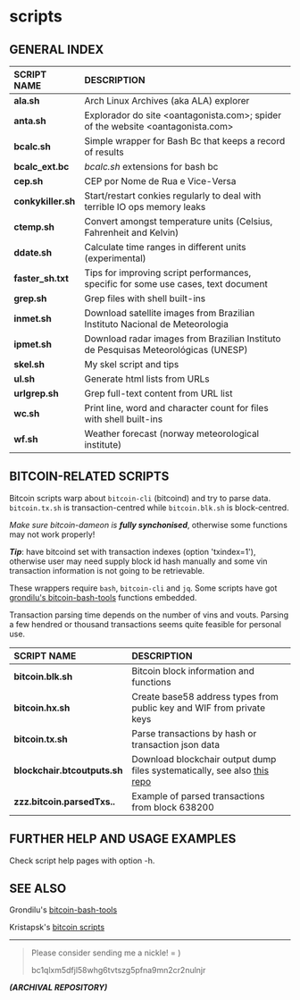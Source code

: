 # scripts

## GENERAL INDEX


SCRIPT NAME | DESCRIPTION
:-------------|:-----------
__ala.sh__ | Arch Linux Archives (aka ALA) explorer
__anta.sh__ | Explorador do site &lt;oantagonista.com&gt;; spider of the website &lt;oantagonista.com&gt;
__bcalc.sh__ | Simple wrapper for Bash Bc that keeps a record of results
__bcalc_ext.bc__ | *bcalc.sh* extensions for bash bc
__cep.sh__ | CEP por Nome de Rua e Vice-Versa
__conkykiller.sh__ | Start/restart conkies regularly to deal with terrible IO ops memory leaks
__ctemp.sh__ | Convert amongst temperature units (Celsius, Fahrenheit and Kelvin)
__ddate.sh__ | Calculate time ranges in different units (experimental)
__faster_sh.txt__ | Tips for improving script performances, specific for some use cases, text document
__grep.sh__ |  Grep files with shell built-ins
__inmet.sh__ | Download satellite images from Brazilian Instituto Nacional de Meteorologia
__ipmet.sh__ | Download radar images from Brazilian Instituto de Pesquisas Meteorológicas (UNESP)
__skel.sh__ | My skel script and tips
__ul.sh__ |  Generate html lists from URLs
__urlgrep.sh__ | Grep full-text content from URL list
__wc.sh__ |  Print line, word and character count for files with shell built-ins
__wf.sh__ |  Weather forecast (norway meteorological institute)



## BITCOIN-RELATED SCRIPTS

Bitcoin scripts warp about `bitcoin-cli` (bitcoind) and try to parse data.
`bitcoin.tx.sh` is transaction-centred while `bitcoin.blk.sh` is block-centred.

_Make sure bitcoin-dameon is **fully synchonised**_, otherwise some
functions may not work properly!

___Tip___: have bitcoind set with transaction indexes (option 'txindex=1'),
otherwise user may need supply block id hash manually and
some vin transaction information is not going to be retrievable.

<!-- Because they depend on `bitcoin-cli` _RPC_ call output, we can be sure there
is a set of dependable and minimally parsed data to start with. -->

These wrappers require `bash`, `bitcoin-cli` and `jq`.
Some scripts have got [grondilu's bitcoin-bash-tools](https://github.com/grondilu/bitcoin-bash-tools)
functions embedded.

Transaction parsing time depends on the number of vins and vouts.
Parsing a few hendred or thousand transactions
seems quite feasible for personal use.

SCRIPT NAME | DESCRIPTION
:-------------|:-----------
__bitcoin.blk.sh__ | Bitcoin block information and functions
__bitcoin.hx.sh__ | Create base58 address types from public key and WIF from private keys
__bitcoin.tx.sh__ |  Parse transactions by hash or transaction json data
__blockchair.btcoutputs.sh__ |  Download blockchair output dump files systematically, see also [this repo](https://github.com/mountaineerbr/bitcoin-all-addresses)
__zzz.bitcoin.parsedTxs..__ | Example of parsed transactions from block 638200


## FURTHER HELP AND USAGE EXAMPLES

Check script help pages with option -h.


## SEE ALSO

Grondilu's [bitcoin-bash-tools](https://github.com/grondilu/bitcoin-bash-tools)

Kristapsk's [bitcoin scripts](https://github.com/kristapsk/bitcoin-scripts)


---

> Please consider sending me a nickle!  = )
>
>    bc1qlxm5dfjl58whg6tvtszg5pfna9mn2cr2nulnjr


***(ARCHIVAL REPOSITORY)***
